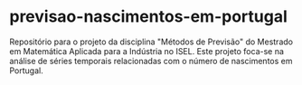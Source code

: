 # previsao-nascimentos-em-portugal
Repositório para o projeto da disciplina "Métodos de Previsão" do Mestrado em Matemática Aplicada para a Indústria no ISEL. Este projeto foca-se na análise de séries temporais relacionadas com o número de nascimentos em Portugal.
